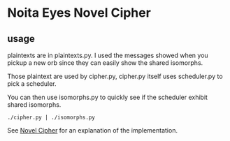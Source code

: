 # Noita Eyes Novel Cipher

## usage

plaintexts are in plaintexts.py.
I used the messages showed when you pickup a new orb since they can easily show the shared isomorphs.

Those plaintext are used by cipher.py, cipher.py itself uses scheduler.py to pick a scheduler.

You can then use isomorphs.py to quickly see if the scheduler exhibit shared isomorphs.

`./cipher.py | ./isomorphs.py`

See [Novel Cipher](https://docs.google.com/document/d/1lLrICsL__b9Asn1P4O0bRMaqWeLU7-hjxDZCxnGpTlg/edit#) for an explanation of the implementation.
